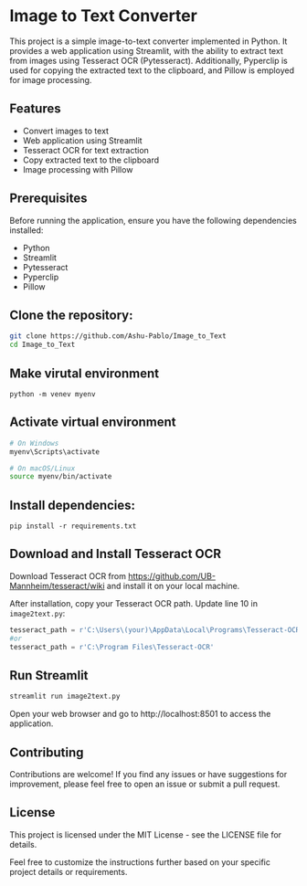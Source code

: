 # Image to Text Converter

This project is a simple image-to-text converter implemented in Python. It provides a web application using Streamlit, with the ability to extract text from images using Tesseract OCR (Pytesseract). Additionally, Pyperclip is used for copying the extracted text to the clipboard, and Pillow is employed for image processing.

## Features

- Convert images to text
- Web application using Streamlit
- Tesseract OCR for text extraction
- Copy extracted text to the clipboard
- Image processing with Pillow

## Prerequisites

Before running the application, ensure you have the following dependencies installed:

- Python
- Streamlit
- Pytesseract
- Pyperclip
- Pillow

## Clone the repository:
```bash
git clone https://github.com/Ashu-Pablo/Image_to_Text
cd Image_to_Text
```

## Make virutal environment
```python -m venev myenv```


## Activate virtual environment
```bash
# On Windows
myenv\Scripts\activate

# On macOS/Linux
source myenv/bin/activate
```

## Install dependencies:
```pip install -r requirements.txt```

## Download and Install Tesseract OCR
Download Tesseract OCR from https://github.com/UB-Mannheim/tesseract/wiki and install it on your local machine.

After installation, copy your Tesseract OCR path. Update line 10 in `image2text.py`:
```python
tesseract_path = r'C:\Users\(your)\AppData\Local\Programs\Tesseract-OCR'
#or
tesseract_path = r'C:\Program Files\Tesseract-OCR'
```

## Run Streamlit
```bash
streamlit run image2text.py 
```
Open your web browser and go to http://localhost:8501 to access the application.

## Contributing

Contributions are welcome! If you find any issues or have suggestions for improvement, please feel free to open an issue or submit a pull request.

## License

This project is licensed under the MIT License - see the LICENSE file for details.

Feel free to customize the instructions further based on your specific project details or requirements.

